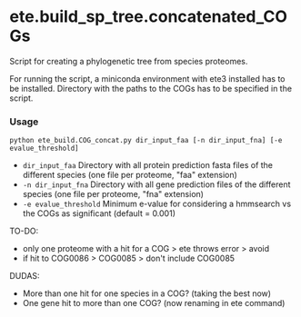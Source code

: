 # ete.build_sp_tree.concatenated_COGs

Script for creating a phylogenetic tree from species proteomes.

For running the script, a miniconda environment with ete3 installed has to be installed. Directory with the paths to the COGs has to be
specified in the script.

###  Usage

```
python ete_build.COG_concat.py dir_input_faa [-n dir_input_fna] [-e evalue_threshold]
```

- `dir_input_faa`             Directory with all protein prediction fasta files of the different species (one file per proteome, "faa" extension)
- `-n dir_input_fna`          Directory with all gene prediction files of the different species (one file per proteome, "fna" extension)
- `-e evalue_threshold`       Minimum e-value for considering a hmmsearch vs the COGs as significant (default = 0.001)

TO-DO:
- only one proteome with a hit for a COG > ete throws error > avoid
- if hit to COG0086 > COG0085 > don't include COG0085


DUDAS:
- More than one hit for one species in a COG? (taking the best now)
- One gene hit to more than one COG? (now renaming in ete command)
